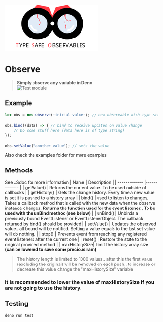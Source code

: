 ![alt text](banner.svg "Logo Title Text 1")
# Observe
> **Simply observe any variable in Deno** <br>
![Test module](https://github.com/duart38/Observe/workflows/Test%20module/badge.svg?branch=master)

## Example
```JavaScript
let obs = new Observe("initial value"); // new observable with type String

obs.bind((data) => { // bind to receive updates on value change
    // Do some stuff here (data here is of type string)
});

obs.setValue("another value"); // sets the value
```
Also check the examples folder for more examples

## Methods
See JSdoc for more information
| Name          | Description      |
| ------------- |-------------   |
| getValue()    | Returns the current value. To be used outside of callbacks |
| getHistory()  | Gets the change history. Every time a new value is set it is pushed to a history array |
| bind()        | used to listen to changes. Takes a callback method that is called with the new data when the observe instance changes. **Returns the function used for the event listener.. To be used with the unBind method (see below)** |
| unBind()      | Unbinds a previously bound EventListener or EventListenerObject. The callback returned by bind() should be provided |
| setValue()    | Updates the observed value.. all bound will be notified. Setting a value equals to the last set value will do nothing. |
| stop()        | Prevents event from reaching any registered event listeners after the current one |
| reset()       | Restore the state to the original provided method |
| maxHistorySize| Limit the history array size **(can be lowered to save some precious ram)** |

> The history length is limited to 1000 values.. after this the first value (excluding the original) will be removed on each push.. to increase or decrease this value change the "maxHistorySize" variable

### It is recommended to lower the value of maxHistorySize if you are not going to use the history.

## Testing
```Shell
deno run test
```
